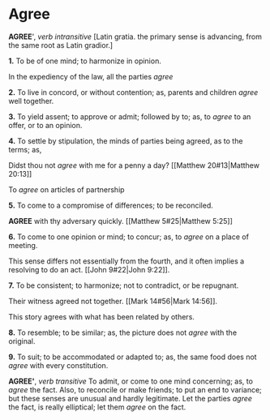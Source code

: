 # Agree

**AGREE**', _verb intransitive_ \[Latin gratia. the primary sense is advancing, from the same root as Latin gradior.\]

**1.** To be of one mind; to harmonize in opinion.

In the expediency of the law, all the parties _agree_

**2.** To live in concord, or without contention; as, parents and children _agree_ well together.

**3.** To yield assent; to approve or admit; followed by to; as, to _agree_ to an offer, or to an opinion.

**4.** To settle by stipulation, the minds of parties being agreed, as to the terms; as,

Didst thou not _agree_ with me for a penny a day? [[Matthew 20#13|Matthew 20:13]]

To _agree_ on articles of partnership

**5.** To come to a compromise of differences; to be reconciled.

**AGREE** with thy adversary quickly. [[Matthew 5#25|Matthew 5:25]]

**6.** To come to one opinion or mind; to concur; as, to _agree_ on a place of meeting.

This sense differs not essentially from the fourth, and it often implies a resolving to do an act. [[John 9#22|John 9:22]].

**7.** To be consistent; to harmonize; not to contradict, or be repugnant.

Their witness agreed not together. [[Mark 14#56|Mark 14:56]].

This story agrees with what has been related by others.

**8.** To resemble; to be similar; as, the picture does not _agree_ with the original.

**9.** To suit; to be accommodated or adapted to; as, the same food does not _agree_ with every constitution.

**AGREE'**, _verb transitive_ To admit, or come to one mind concerning; as, to _agree_ the fact. Also, to reconcile or make friends; to put an end to variance; but these senses are unusual and hardly legitimate. Let the parties _agree_ the fact, is really elliptical; let them _agree_ on the fact.